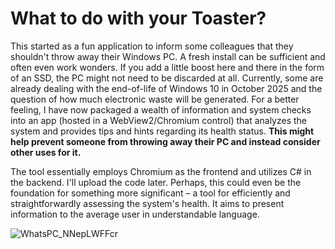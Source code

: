 # What to do with your Toaster?

This started as a fun application to inform some colleagues that they shouldn't throw away their Windows PC. A fresh install can be sufficient and often even work wonders. If you add a little boost here and there in the form of an SSD, the PC might not need to be discarded at all. Currently, some are already dealing with the end-of-life of Windows 10 in October 2025 and the question of how much electronic waste will be generated. For a better feeling, I have now packaged a wealth of information and system checks into an app (hosted in a WebView2/Chromium control) that analyzes the system and provides tips and hints regarding its health status. **This might help prevent someone from throwing away their PC and instead consider other uses for it.**

The tool essentially employs Chromium as the frontend and utilizes C# in the backend. I'll upload the code later. Perhaps, this could even be the foundation for something more significant – a tool for efficiently and straightforwardly assessing the system's health. It aims to present information to the average user in understandable language.

![WhatsPC_NNepLWFFcr](https://github.com/builtbybel/WhatsPC/assets/57478606/64215ffd-e58b-4d5b-8977-0f333240bea5)

